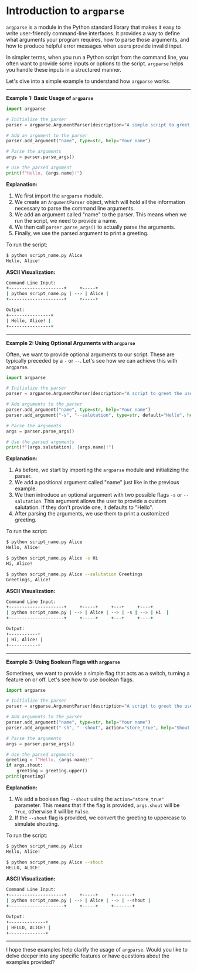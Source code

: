 # Introduction to `argparse`

`argparse` is a module in the Python standard library that makes it easy to write user-friendly command-line interfaces. It provides a way to define what arguments your program requires, how to parse those arguments, and how to produce helpful error messages when users provide invalid input.

In simpler terms, when you run a Python script from the command line, you often want to provide some inputs or options to the script. `argparse` helps you handle these inputs in a structured manner.

Let's dive into a simple example to understand how `argparse` works.

---

**Example 1: Basic Usage of `argparse`**

```python
import argparse

# Initialize the parser
parser = argparse.ArgumentParser(description="A simple script to greet the user.")

# Add an argument to the parser
parser.add_argument("name", type=str, help="Your name")

# Parse the arguments
args = parser.parse_args()

# Use the parsed argument
print(f"Hello, {args.name}!")

```

**Explanation:**

1. We first import the `argparse` module.
2. We create an `ArgumentParser` object, which will hold all the information necessary to parse the command line arguments.
3. We add an argument called "name" to the parser. This means when we run the script, we need to provide a name.
4. We then call `parser.parse_args()` to actually parse the arguments.
5. Finally, we use the parsed argument to print a greeting.

To run the script:

```bash
$ python script_name.py Alice
Hello, Alice!
```

**ASCII Visualization:**

```bash
Command Line Input:
+---------------------+     +-----+
| python script_name.py | --> | Alice |
+---------------------+     +-----+

Output:
+----------------+
| Hello, Alice! |
+----------------+
```

---

**Example 2: Using Optional Arguments with `argparse`**

Often, we want to provide optional arguments to our script. These are typically preceded by a `-` or `--`. Let's see how we can achieve this with `argparse`.

```python
import argparse

# Initialize the parser
parser = argparse.ArgumentParser(description="A script to greet the user with optional salutation.")

# Add arguments to the parser
parser.add_argument("name", type=str, help="Your name")
parser.add_argument("-s", "--salutation", type=str, default="Hello", help="Optional salutation")

# Parse the arguments
args = parser.parse_args()

# Use the parsed arguments
print(f"{args.salutation}, {args.name}!")
```

**Explanation:**

1. As before, we start by importing the `argparse` module and initializing the parser.
2. We add a positional argument called "name" just like in the previous example.
3. We then introduce an optional argument with two possible flags `-s` or `--salutation`. This argument allows the user to provide a custom salutation. If they don't provide one, it defaults to "Hello".
4. After parsing the arguments, we use them to print a customized greeting.

To run the script:

```bash
$ python script_name.py Alice
Hello, Alice!

$ python script_name.py Alice -s Hi
Hi, Alice!

$ python script_name.py Alice --salutation Greetings
Greetings, Alice!
```

**ASCII Visualization:**

```bash
Command Line Input:
+---------------------+     +-----+     +---+     +----+
| python script_name.py | --> | Alice | --> | -s | --> | Hi  |
+---------------------+     +-----+     +---+     +----+

Output:
+-----------+
| Hi, Alice! |
+-----------+
```

---

**Example 3: Using Boolean Flags with `argparse`**

Sometimes, we want to provide a simple flag that acts as a switch, turning a feature on or off. Let's see how to use boolean flags.

```python
import argparse

# Initialize the parser
parser = argparse.ArgumentParser(description="A script to greet the user and optionally shout.")

# Add arguments to the parser
parser.add_argument("name", type=str, help="Your name")
parser.add_argument("-sh", "--shout", action="store_true", help="Shout the greeting")

# Parse the arguments
args = parser.parse_args()

# Use the parsed arguments
greeting = f"Hello, {args.name}!"
if args.shout:
    greeting = greeting.upper()
print(greeting)
```

**Explanation:**

1. We add a boolean flag `--shout` using the `action="store_true"` parameter. This means that if the flag is provided, `args.shout` will be `True`, otherwise it will be `False`.
2. If the `--shout` flag is provided, we convert the greeting to uppercase to simulate shouting.

To run the script:

```bash
$ python script_name.py Alice
Hello, Alice!

$ python script_name.py Alice --shout
HELLO, ALICE!
```

**ASCII Visualization:**

```bash
Command Line Input:
+---------------------+     +-----+     +-------+
| python script_name.py | --> | Alice | --> | --shout |
+---------------------+     +-----+     +-------+

Output:
+--------------+
| HELLO, ALICE! |
+--------------+
```

---

I hope these examples help clarify the usage of `argparse`. Would you like to delve deeper into any specific features or have questions about the examples provided?
